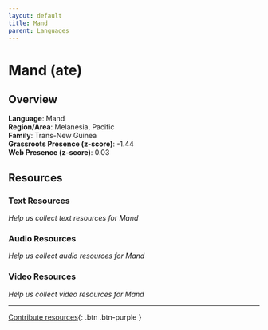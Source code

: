 ```yaml
---
layout: default
title: Mand
parent: Languages
---
```


# Mand (ate)

## Overview

**Language**: Mand  
**Region/Area**: Melanesia, Pacific  
**Family**: Trans-New Guinea  
**Grassroots Presence (z-score)**: -1.44  
**Web Presence (z-score)**: 0.03  

## Resources

### Text Resources
*Help us collect text resources for Mand*

### Audio Resources
*Help us collect audio resources for Mand*

### Video Resources
*Help us collect video resources for Mand*

---

[Contribute resources](https://forms.office.com/e/1SfLJx3u1r){: .btn .btn-purple }
